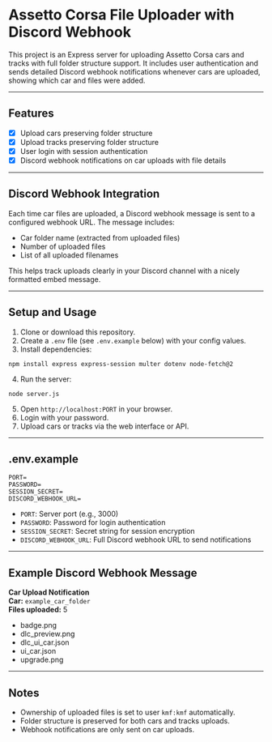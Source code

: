 # Assetto Corsa File Uploader with Discord Webhook

This project is an Express server for uploading Assetto Corsa cars and tracks with full folder structure support. It includes user authentication and sends detailed Discord webhook notifications whenever cars are uploaded, showing which car and files were added.

---

## Features

- [x] Upload cars preserving folder structure  
- [x] Upload tracks preserving folder structure  
- [x] User login with session authentication  
- [x] Discord webhook notifications on car uploads with file details  

---

## Discord Webhook Integration

Each time car files are uploaded, a Discord webhook message is sent to a configured webhook URL. The message includes:

- Car folder name (extracted from uploaded files)  
- Number of uploaded files  
- List of all uploaded filenames  

This helps track uploads clearly in your Discord channel with a nicely formatted embed message.

---

## Setup and Usage

1. Clone or download this repository.  
2. Create a `.env` file (see `.env.example` below) with your config values.  
3. Install dependencies:

```
npm install express express-session multer dotenv node-fetch@2
```

4. Run the server:

```
node server.js
```

5. Open `http://localhost:PORT` in your browser.  
6. Login with your password.  
7. Upload cars or tracks via the web interface or API.

---

## .env.example

```
PORT=
PASSWORD=
SESSION_SECRET=
DISCORD_WEBHOOK_URL=
```


- `PORT`: Server port (e.g., 3000)  
- `PASSWORD`: Password for login authentication  
- `SESSION_SECRET`: Secret string for session encryption  
- `DISCORD_WEBHOOK_URL`: Full Discord webhook URL to send notifications  

---

## Example Discord Webhook Message

**Car Upload Notification**  
**Car:** `example_car_folder`  
**Files uploaded:** 5  
- badge.png  
- dlc_preview.png  
- dlc_ui_car.json  
- ui_car.json  
- upgrade.png  

---

## Notes

- Ownership of uploaded files is set to user `kmf:kmf` automatically.  
- Folder structure is preserved for both cars and tracks uploads.  
- Webhook notifications are only sent on car uploads.
